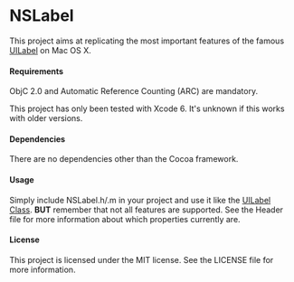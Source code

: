 # NSLabel

This project aims at replicating the most important features of the famous [UILabel](https://developer.apple.com/library/ios/documentation/UIKit/Reference/UILabel_Class/) on Mac OS X.

#### Requirements
ObjC 2.0 and Automatic Reference Counting (ARC) are mandatory.

This project has only been tested with Xcode 6. It's unknown if this works with older versions.

#### Dependencies
There are no dependencies other than the Cocoa framework.

#### Usage
Simply include NSLabel.h/.m in your project and use it like the [UILabel Class](https://developer.apple.com/library/ios/documentation/UIKit/Reference/UILabel_Class/).
**BUT** remember that not all features are supported.
See the Header file for more information about which properties currently are.

#### License
This project is licensed under the MIT license. See the LICENSE file for more information.
